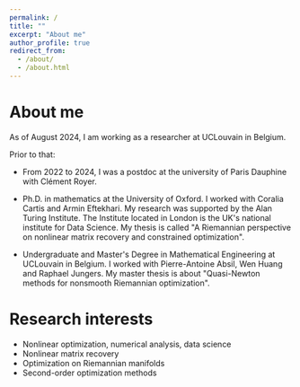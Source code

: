 ```yaml
---
permalink: /
title: ""
excerpt: "About me"
author_profile: true
redirect_from:
  - /about/
  - /about.html
---
```


# About me

As of August 2024, I am working as a researcher at UCLouvain in Belgium.

Prior to that:

- From 2022 to 2024, I was a postdoc at the university of Paris Dauphine with Clément Royer.

- Ph.D. in mathematics at the University of Oxford. I worked with Coralia Cartis and Armin Eftekhari. My research was supported by the Alan Turing Institute. The Institute located in London is the UK's national institute for Data Science. My thesis is called "A Riemannian perspective on nonlinear matrix recovery and constrained optimization".

- Undergraduate and Master's Degree in Mathematical Engineering at UCLouvain in Belgium. I worked with Pierre-Antoine Absil, Wen Huang and Raphael Jungers. My master thesis is about "Quasi-Newton methods for nonsmooth Riemannian optimization".  

# Research interests
- Nonlinear optimization, numerical analysis, data science
- Nonlinear matrix recovery
- Optimization on Riemannian manifolds
- Second-order optimization methods
